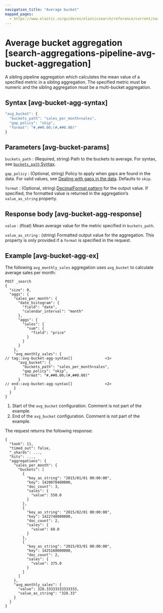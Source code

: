```yaml
---
navigation_title: "Average bucket"
mapped_pages:
  - https://www.elastic.co/guide/en/elasticsearch/reference/current/search-aggregations-pipeline-avg-bucket-aggregation.html
---
```


# Average bucket aggregation [search-aggregations-pipeline-avg-bucket-aggregation]


A sibling pipeline aggregation which calculates the mean value of a specified metric in a sibling aggregation. The specified metric must be numeric and the sibling aggregation must be a multi-bucket aggregation.

## Syntax [avg-bucket-agg-syntax]

```js
"avg_bucket": {
  "buckets_path": "sales_per_month>sales",
  "gap_policy": "skip",
  "format": "#,##0.00;(#,##0.00)"
}
```


## Parameters [avg-bucket-params]

`buckets_path`
:   (Required, string) Path to the buckets to average. For syntax, see [`buckets_path` Syntax](/reference/aggregations/pipeline.md#buckets-path-syntax).

`gap_policy`
:   (Optional, string) Policy to apply when gaps are found in the data. For valid values, see [Dealing with gaps in the data](/reference/aggregations/pipeline.md#gap-policy). Defaults to `skip`.

`format`
:   (Optional, string) [DecimalFormat pattern](https://docs.oracle.com/en/java/javase/11/docs/api/java.base/java/text/DecimalFormat.html) for the output value. If specified, the formatted value is returned in the aggregation’s `value_as_string` property.


## Response body [avg-bucket-agg-response]

`value`
:   (float) Mean average value for the metric specified in `buckets_path`.

`value_as_string`
:   (string) Formatted output value for the aggregation. This property is only provided if a `format` is specified in the request.


## Example [avg-bucket-agg-ex]

The following `avg_monthly_sales` aggregation uses `avg_bucket` to calculate average sales per month:

```console
POST _search
{
  "size": 0,
  "aggs": {
    "sales_per_month": {
      "date_histogram": {
        "field": "date",
        "calendar_interval": "month"
      },
      "aggs": {
        "sales": {
          "sum": {
            "field": "price"
          }
        }
      }
    },
    "avg_monthly_sales": {
// tag::avg-bucket-agg-syntax[]               <1>
      "avg_bucket": {
        "buckets_path": "sales_per_month>sales",
        "gap_policy": "skip",
        "format": "#,##0.00;(#,##0.00)"
      }
// end::avg-bucket-agg-syntax[]               <2>
    }
  }
}
```

1. Start of the `avg_bucket` configuration. Comment is not part of the example.
2. End of the `avg_bucket` configuration. Comment is not part of the example.


The request returns the following response:

```console-result
{
  "took": 11,
  "timed_out": false,
  "_shards": ...,
  "hits": ...,
  "aggregations": {
    "sales_per_month": {
      "buckets": [
        {
          "key_as_string": "2015/01/01 00:00:00",
          "key": 1420070400000,
          "doc_count": 3,
          "sales": {
            "value": 550.0
          }
        },
        {
          "key_as_string": "2015/02/01 00:00:00",
          "key": 1422748800000,
          "doc_count": 2,
          "sales": {
            "value": 60.0
          }
        },
        {
          "key_as_string": "2015/03/01 00:00:00",
          "key": 1425168000000,
          "doc_count": 2,
          "sales": {
            "value": 375.0
          }
        }
      ]
    },
    "avg_monthly_sales": {
      "value": 328.33333333333333,
      "value_as_string": "328.33"
    }
  }
}
```


